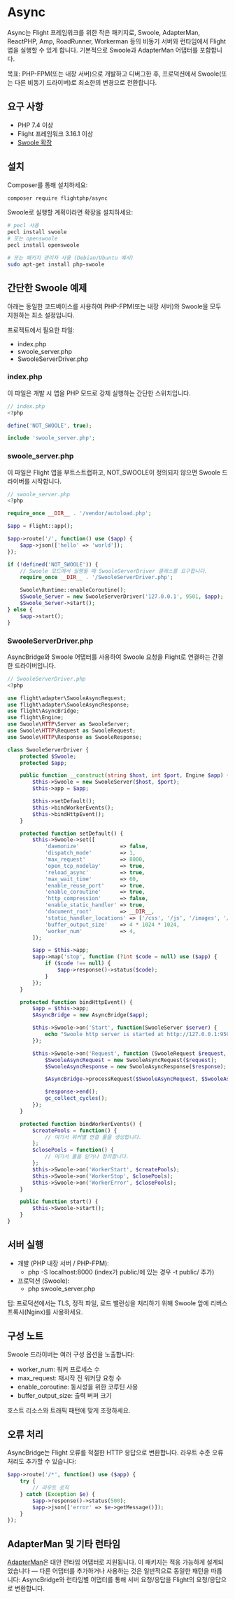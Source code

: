 # Async

Async는 Flight 프레임워크를 위한 작은 패키지로, Swoole, AdapterMan, ReactPHP, Amp, RoadRunner, Workerman 등의 비동기 서버와 런타임에서 Flight 앱을 실행할 수 있게 합니다. 기본적으로 Swoole과 AdapterMan 어댑터를 포함합니다.

목표: PHP-FPM(또는 내장 서버)으로 개발하고 디버그한 후, 프로덕션에서 Swoole(또는 다른 비동기 드라이버)로 최소한의 변경으로 전환합니다.

## 요구 사항

- PHP 7.4 이상  
- Flight 프레임워크 3.16.1 이상  
- [Swoole 확장](https://www.openswoole.com)

## 설치

Composer를 통해 설치하세요:

```bash
composer require flightphp/async
```

Swoole로 실행할 계획이라면 확장을 설치하세요:

```bash
# pecl 사용
pecl install swoole
# 또는 openswoole
pecl install openswoole

# 또는 패키지 관리자 사용 (Debian/Ubuntu 예시)
sudo apt-get install php-swoole
```

## 간단한 Swoole 예제

아래는 동일한 코드베이스를 사용하여 PHP-FPM(또는 내장 서버)와 Swoole을 모두 지원하는 최소 설정입니다.

프로젝트에서 필요한 파일:

- index.php
- swoole_server.php
- SwooleServerDriver.php

### index.php

이 파일은 개발 시 앱을 PHP 모드로 강제 실행하는 간단한 스위치입니다.

```php
// index.php
<?php

define('NOT_SWOOLE', true);

include 'swoole_server.php';
```

### swoole_server.php

이 파일은 Flight 앱을 부트스트랩하고, NOT_SWOOLE이 정의되지 않으면 Swoole 드라이버를 시작합니다.

```php
// swoole_server.php
<?php

require_once __DIR__ . '/vendor/autoload.php';

$app = Flight::app();

$app->route('/', function() use ($app) {
	$app->json(['hello' => 'world']);
});

if (!defined('NOT_SWOOLE')) {
	// Swoole 모드에서 실행될 때 SwooleServerDriver 클래스를 요구합니다.
	require_once __DIR__ . '/SwooleServerDriver.php';

	Swoole\Runtime::enableCoroutine();
	$Swoole_Server = new SwooleServerDriver('127.0.0.1', 9501, $app);
	$Swoole_Server->start();
} else {
	$app->start();
}
```

### SwooleServerDriver.php

AsyncBridge와 Swoole 어댑터를 사용하여 Swoole 요청을 Flight로 연결하는 간결한 드라이버입니다.

```php
// SwooleServerDriver.php
<?php

use flight\adapter\SwooleAsyncRequest;
use flight\adapter\SwooleAsyncResponse;
use flight\AsyncBridge;
use flight\Engine;
use Swoole\HTTP\Server as SwooleServer;
use Swoole\HTTP\Request as SwooleRequest;
use Swoole\HTTP\Response as SwooleResponse;

class SwooleServerDriver {
	protected $Swoole;
	protected $app;

	public function __construct(string $host, int $port, Engine $app) {
		$this->Swoole = new SwooleServer($host, $port);
		$this->app = $app;

		$this->setDefault();
		$this->bindWorkerEvents();
		$this->bindHttpEvent();
	}

	protected function setDefault() {
		$this->Swoole->set([
			'daemonize'             => false,
			'dispatch_mode'         => 1,
			'max_request'           => 8000,
			'open_tcp_nodelay'      => true,
			'reload_async'          => true,
			'max_wait_time'         => 60,
			'enable_reuse_port'     => true,
			'enable_coroutine'      => true,
			'http_compression'      => false,
			'enable_static_handler' => true,
			'document_root'         => __DIR__,
			'static_handler_locations' => ['/css', '/js', '/images', '/.well-known'],
			'buffer_output_size'    => 4 * 1024 * 1024,
			'worker_num'            => 4,
		]);

		$app = $this->app;
		$app->map('stop', function (?int $code = null) use ($app) {
			if ($code !== null) {
				$app->response()->status($code);
			}
		});
	}

	protected function bindHttpEvent() {
		$app = $this->app;
		$AsyncBridge = new AsyncBridge($app);

		$this->Swoole->on('Start', function(SwooleServer $server) {
			echo "Swoole http server is started at http://127.0.0.1:9501\n";
		});

		$this->Swoole->on('Request', function (SwooleRequest $request, SwooleResponse $response) use ($AsyncBridge) {
			$SwooleAsyncRequest = new SwooleAsyncRequest($request);
			$SwooleAsyncResponse = new SwooleAsyncResponse($response);

			$AsyncBridge->processRequest($SwooleAsyncRequest, $SwooleAsyncResponse);

			$response->end();
			gc_collect_cycles();
		});
	}

	protected function bindWorkerEvents() {
		$createPools = function() {
			// 여기서 워커별 연결 풀을 생성합니다.
		};
		$closePools = function() {
			// 여기서 풀을 닫거나 정리합니다.
		};
		$this->Swoole->on('WorkerStart', $createPools);
		$this->Swoole->on('WorkerStop', $closePools);
		$this->Swoole->on('WorkerError', $closePools);
	}

	public function start() {
		$this->Swoole->start();
	}
}
```

## 서버 실행

- 개발 (PHP 내장 서버 / PHP-FPM):
  - php -S localhost:8000 (index가 public/에 있는 경우 -t public/ 추가)
- 프로덕션 (Swoole):
  - php swoole_server.php

팁: 프로덕션에서는 TLS, 정적 파일, 로드 밸런싱을 처리하기 위해 Swoole 앞에 리버스 프록시(Nginx)를 사용하세요.

## 구성 노트

Swoole 드라이버는 여러 구성 옵션을 노출합니다:
- worker_num: 워커 프로세스 수
- max_request: 재시작 전 워커당 요청 수
- enable_coroutine: 동시성을 위한 코루틴 사용
- buffer_output_size: 출력 버퍼 크기

호스트 리소스와 트래픽 패턴에 맞게 조정하세요.

## 오류 처리

AsyncBridge는 Flight 오류를 적절한 HTTP 응답으로 변환합니다. 라우트 수준 오류 처리도 추가할 수 있습니다:

```php
$app->route('/*', function() use ($app) {
	try {
		// 라우트 로직
	} catch (Exception $e) {
		$app->response()->status(500);
		$app->json(['error' => $e->getMessage()]);
	}
});
```

## AdapterMan 및 기타 런타임

[AdapterMan](https://github.com/joanhey/adapterman)은 대안 런타임 어댑터로 지원됩니다. 이 패키지는 적응 가능하게 설계되었습니다 — 다른 어댑터를 추가하거나 사용하는 것은 일반적으로 동일한 패턴을 따릅니다: AsyncBridge와 런타임별 어댑터를 통해 서버 요청/응답을 Flight의 요청/응답으로 변환합니다.